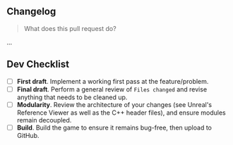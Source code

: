 ## Changelog

> What does this pull request do?

...

## Dev Checklist

* [ ] **First draft**. Implement a working first pass at the feature/problem.
* [ ] **Final draft**. Perform a general review of `Files changed` and revise anything that needs to be cleaned up.
* [ ] **Modularity**. Review the architecture of your changes (see Unreal's Reference Viewer as well as the C++ header files), and ensure modules remain decoupled.
* [ ] **Build**. Build the game to ensure it remains bug-free, then upload to GitHub.
